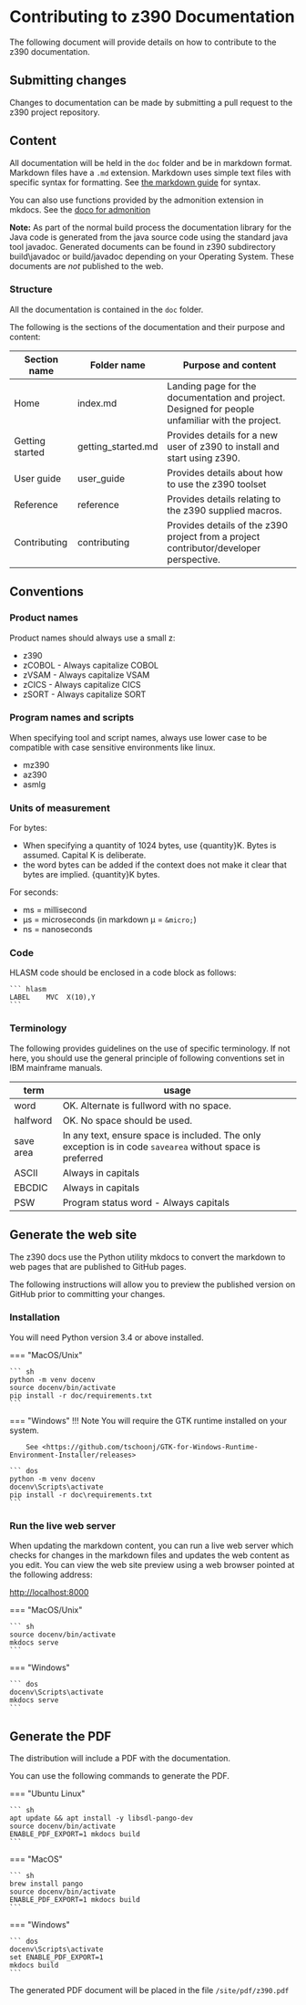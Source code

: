 # Contributing to z390 Documentation

The following document will provide details on how to contribute to the z390 documentation.

## Submitting changes

Changes to documentation can be made by submitting a pull request to the z390 project repository.

## Content

All documentation will be held in the `doc` folder and be in markdown format.
Markdown files have a `.md` extension.
Markdown uses simple text files with specific syntax for formatting. See [the markdown guide](https://www.markdownguide.org/basic-syntax/) for syntax.

You can also use functions provided by the admonition extension in mkdocs. See the [doco for admonition](https://python-markdown.github.io/extensions/admonition/)

**Note:** As part of the normal build process the documentation library for the Java code is generated from the java source code using the standard java tool javadoc.
Generated documents can be found in z390 subdirectory build\javadoc or build/javadoc depending on your Operating System. These documents are *not* published to the web.

### Structure

All the documentation is contained in the `doc` folder.

The following is the sections of the documentation and their purpose and content:

Section name    |  Folder name       | Purpose and content
----------------|--------------------|--------------------
Home            | index.md           | Landing page for the documentation and project. Designed for people unfamiliar with the project.
Getting started | getting_started.md | Provides details for a new user of z390 to install and start using z390.
User guide      | user_guide         | Provides details about how to use the z390 toolset
Reference       | reference          | Provides details relating to the z390 supplied macros.
Contributing    | contributing       | Provides details of the z390 project from a project contributor/developer perspective.

## Conventions

### Product names

Product names should always use a small z:

* z390
* zCOBOL  - Always capitalize COBOL
* zVSAM   - Always capitalize VSAM
* zCICS   - Always capitalize CICS
* zSORT   - Always capitalize SORT

###  Program names and scripts

When specifying tool and script names, always use lower case to be compatible with case sensitive environments like linux.

* mz390
* az390
* asmlg

### Units of measurement

For bytes:

* When specifying a quantity of 1024 bytes, use {quantity}K. Bytes is assumed. Capital K is deliberate.
* the word bytes can be added if the context does not make it clear that bytes are implied. {quantity}K bytes.

For seconds:

* ms = millisecond
* &micro;s = microseconds (in markdown &micro; = `&micro;`)
* ns = nanoseconds

### Code

HLASM code should be enclosed in a code block as follows:

    ``` hlasm
    LABEL    MVC  X(10),Y
    ```

### Terminology

The following provides guidelines on the use of specific terminology. If not here, you should use the general 
principle of following conventions set in IBM mainframe manuals.

term      | usage
----------|------
word      | OK. Alternate is fullword with no space.
halfword  | OK. No space should be used.
save area | In any text, ensure space is included. The only exception is in code `savearea` without space is preferred 
ASCII     | Always in capitals
EBCDIC    | Always in capitals
PSW       | Program status word - Always capitals

## Generate the web site

The z390 docs use the Python utility mkdocs to convert the markdown to web pages that are published to GitHub pages.

The following instructions will allow you to preview the published version on GitHub prior to committing your changes.

### Installation

You will need Python version 3.4 or above installed.

=== "MacOS/Unix"

    ``` sh
    python -m venv docenv
    source docenv/bin/activate
    pip install -r doc/requirements.txt
    ```

=== "Windows"
    !!! Note
        You will require the GTK runtime installed on your system.

        See <https://github.com/tschoonj/GTK-for-Windows-Runtime-Environment-Installer/releases>

    ``` dos
    python -m venv docenv
    docenv\Scripts\activate
    pip install -r doc\requirements.txt
    ```

### Run the live web server

When updating the markdown content, you can run a live web server which checks for changes in the markdown files and updates the web content as you edit.
You can view the web site preview using a web browser pointed at the following address:

<http://localhost:8000>

=== "MacOS/Unix"
        
    ``` sh
    source docenv/bin/activate
    mkdocs serve
    ```

=== "Windows"

    ``` dos
    docenv\Scripts\activate
    mkdocs serve
    ```

## Generate the PDF

The distribution will include a PDF with the documentation. 

You can use the following commands to generate the PDF.

=== "Ubuntu Linux"
       
    ``` sh
    apt update && apt install -y libsdl-pango-dev
    source docenv/bin/activate
    ENABLE_PDF_EXPORT=1 mkdocs build
    ```

=== "MacOS"



    ``` sh
    brew install pango
    source docenv/bin/activate
    ENABLE_PDF_EXPORT=1 mkdocs build
    ```


=== "Windows"

    ``` dos
    docenv\Scripts\activate
    set ENABLE_PDF_EXPORT=1 
    mkdocs build
    ```

The generated PDF document will be placed in the file `/site/pdf/z390.pdf`

